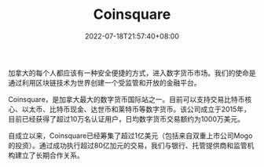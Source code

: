 ﻿---
weight: 
title: "Coinsquare"
description: "Coinsquare，是加拿大最大的数字货币国际站之一。目前可以支持交易比特币核心、以太币、比特币现金、达世币和莱特币等数字货币。该公司成立于2015年，目前已经获得了超过10万名认..."
date: 2022-07-18T21:57:40+08:00
lastmod: 2022-07-18T16:45:40+08:00
draft: false
authors: ["june"]
featuredImage: "253.png"
link: "https://coinsquare.com/"
tags: ["交易所","Coinsquare"]
categories: ["navigation"]
navigation: ["交易所"]
lightgallery: true
toc: true
pinned: false
recommend: false
recommend1: false
---
加拿大的每个人都应该有一种安全便捷的方式，进入数字货币市场。我们的使命是通过利用区块链技术为世界创建一个受监管和开放的金融平台。

Coinsquare，是加拿大最大的数字货币国际站之一。目前可以支持交易比特币核心、以太币、比特币现金、达世币和莱特币等数字货币。该公司成立于2015年，目前已经获得了超过10万名认证用户，日均数字货币交易额约为1000万美元。

自成立以来，Coinsquare已经筹集了超过1亿美元（包括来自双重上市公司Mogo的投资）。通过成功执行超过80亿加元的交易，我们与银行、托管提供商和监管机构建立了长期合作关系。